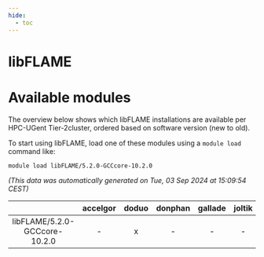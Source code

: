 ```yaml
---
hide:
  - toc
---
```


libFLAME
========

# Available modules


The overview below shows which libFLAME installations are available per HPC-UGent Tier-2cluster, ordered based on software version (new to old).

To start using libFLAME, load one of these modules using a `module load` command like:

```shell
module load libFLAME/5.2.0-GCCcore-10.2.0
```

*(This data was automatically generated on Tue, 03 Sep 2024 at 15:09:54 CEST)*  

| |accelgor|doduo|donphan|gallade|joltik|shinx|skitty|
| :---: | :---: | :---: | :---: | :---: | :---: | :---: | :---: |
|libFLAME/5.2.0-GCCcore-10.2.0|-|x|-|-|-|-|-|
